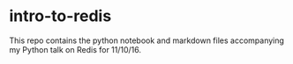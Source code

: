 # intro-to-redis

This repo contains the python notebook and markdown files accompanying my Python talk on Redis for 11/10/16.
